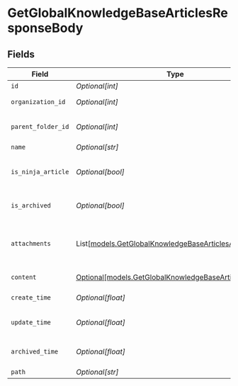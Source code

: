 # GetGlobalKnowledgeBaseArticlesResponseBody


## Fields

| Field                                                                                                            | Type                                                                                                             | Required                                                                                                         | Description                                                                                                      |
| ---------------------------------------------------------------------------------------------------------------- | ---------------------------------------------------------------------------------------------------------------- | ---------------------------------------------------------------------------------------------------------------- | ---------------------------------------------------------------------------------------------------------------- |
| `id`                                                                                                             | *Optional[int]*                                                                                                  | :heavy_minus_sign:                                                                                               | Identifier                                                                                                       |
| `organization_id`                                                                                                | *Optional[int]*                                                                                                  | :heavy_minus_sign:                                                                                               | Organization identifier                                                                                          |
| `parent_folder_id`                                                                                               | *Optional[int]*                                                                                                  | :heavy_minus_sign:                                                                                               | Parent folder identifier                                                                                         |
| `name`                                                                                                           | *Optional[str]*                                                                                                  | :heavy_minus_sign:                                                                                               | Article name                                                                                                     |
| `is_ninja_article`                                                                                               | *Optional[bool]*                                                                                                 | :heavy_minus_sign:                                                                                               | Indicates if the article was created in ninja                                                                    |
| `is_archived`                                                                                                    | *Optional[bool]*                                                                                                 | :heavy_minus_sign:                                                                                               | Indicates if the article is archived                                                                             |
| `attachments`                                                                                                    | List[[models.GetGlobalKnowledgeBaseArticlesAttachments](../models/getglobalknowledgebasearticlesattachments.md)] | :heavy_minus_sign:                                                                                               | Lists the files associated with the article                                                                      |
| `content`                                                                                                        | [Optional[models.GetGlobalKnowledgeBaseArticlesContent]](../models/getglobalknowledgebasearticlescontent.md)     | :heavy_minus_sign:                                                                                               | Article content                                                                                                  |
| `create_time`                                                                                                    | *Optional[float]*                                                                                                | :heavy_minus_sign:                                                                                               | Article created time                                                                                             |
| `update_time`                                                                                                    | *Optional[float]*                                                                                                | :heavy_minus_sign:                                                                                               | Article last updated time                                                                                        |
| `archived_time`                                                                                                  | *Optional[float]*                                                                                                | :heavy_minus_sign:                                                                                               | Article archived time                                                                                            |
| `path`                                                                                                           | *Optional[str]*                                                                                                  | :heavy_minus_sign:                                                                                               | Article path                                                                                                     |